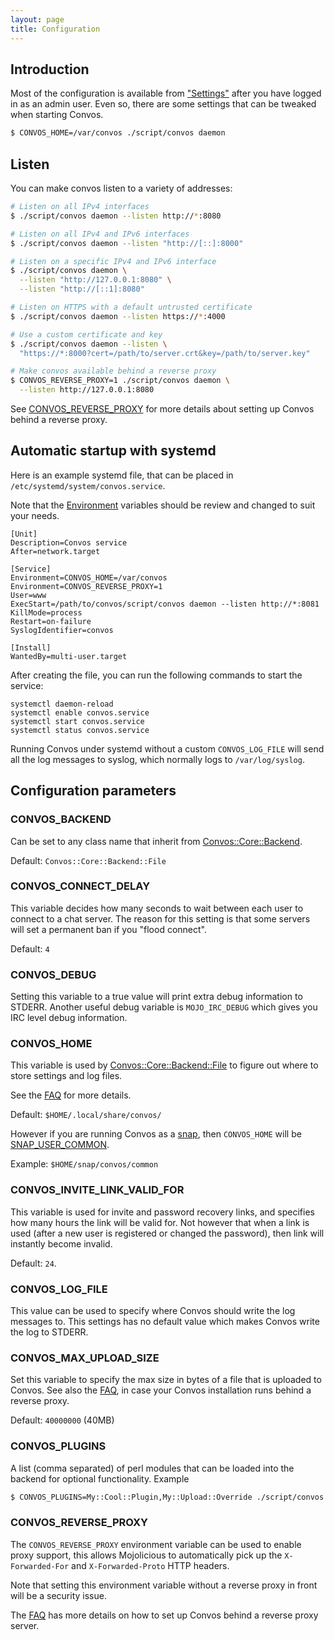 ```yaml
---
layout: page
title: Configuration
---
```


<ul class="toc"></ul>

## Introduction

Most of the configuration is available from ["Settings"](/2019/11/24/convos-one-point-two.html)
after you have logged in as an admin user. Even so, there are some settings
that can be tweaked when starting Convos.

```bash
$ CONVOS_HOME=/var/convos ./script/convos daemon
```

## Listen

You can make convos listen to a variety of addresses:

```bash
# Listen on all IPv4 interfaces
$ ./script/convos daemon --listen http://*:8080

# Listen on all IPv4 and IPv6 interfaces
$ ./script/convos daemon --listen "http://[::]:8000"

# Listen on a specific IPv4 and IPv6 interface
$ ./script/convos daemon \
  --listen "http://127.0.0.1:8080" \
  --listen "http://[::1]:8080"

# Listen on HTTPS with a default untrusted certificate
$ ./script/convos daemon --listen https://*:4000

# Use a custom certificate and key
$ ./script/convos daemon --listen \
  "https://*:8000?cert=/path/to/server.crt&key=/path/to/server.key"

# Make convos available behind a reverse proxy
$ CONVOS_REVERSE_PROXY=1 ./script/convos daemon \
  --listen http://127.0.0.1:8080
```

See [CONVOS_REVERSE_PROXY](#mojoreverseproxy) for more details about setting
up Convos behind a reverse proxy.

## Automatic startup with systemd

Here is an example systemd file, that can be placed in
`/etc/systemd/system/convos.service`.

Note that the [Environment](#environment) variables should be review and
changed to suit your needs.

```
[Unit]
Description=Convos service
After=network.target

[Service]
Environment=CONVOS_HOME=/var/convos
Environment=CONVOS_REVERSE_PROXY=1
User=www
ExecStart=/path/to/convos/script/convos daemon --listen http://*:8081
KillMode=process
Restart=on-failure
SyslogIdentifier=convos

[Install]
WantedBy=multi-user.target
```

After creating the file, you can run the following commands to start the
service:

```
systemctl daemon-reload
systemctl enable convos.service
systemctl start convos.service
systemctl status convos.service
```

Running Convos under systemd without a custom `CONVOS_LOG_FILE` will send all
the log messages to syslog, which normally logs to `/var/log/syslog`.

## Configuration parameters

### CONVOS_BACKEND

Can be set to any class name that inherit from
[Convos::Core::Backend](https://github.com/Nordaaker/convos/blob/master/lib/Convos/Core/Backend.pm).

Default: `Convos::Core::Backend::File`

### CONVOS_CONNECT_DELAY

This variable decides how many seconds to wait between each user to connect
to a chat server. The reason for this setting is that some servers will set
a permanent ban if you "flood connect".

Default: `4`

### CONVOS_DEBUG

Setting this variable to a true value will print extra debug information to
STDERR. Another useful debug variable is `MOJO_IRC_DEBUG` which gives you
IRC level debug information.

### CONVOS_HOME

This variable is used by
[Convos::Core::Backend::File](https://github.com/Nordaaker/convos/blob/master/lib/Convos/Core/Backend/File.pm)
to figure out where to store settings and log files.

See the [FAQ](./faq) for more details.

Default: `$HOME/.local/share/convos/`

However if you are running Convos as a [snap](https://snapcraft.io/convos/), then
`CONVOS_HOME` will be
[SNAP_USER_COMMON](https://snapcraft.io/docs/environment-variables).

Example: `$HOME/snap/convos/common`

### CONVOS_INVITE_LINK_VALID_FOR

This variable is used for invite and password recovery links, and specifies how
many hours the link will be valid for. Not however that when a link is used
(after a new user is registered or changed the password), then link will
instantly become invalid.

Default: `24`.

### CONVOS_LOG_FILE

This value can be used to specify where Convos should write the log messages
to. This settings has no default value which makes Convos write the log to
STDERR.

### CONVOS_MAX_UPLOAD_SIZE

Set this variable to specify the max size in bytes of a file that is uploaded
to Convos. See also the [FAQ](./faq.html#can-convos-run-behind-behind-my-favorite-web-server),
in case your Convos installation runs behind a reverse proxy.

Default: `40000000` (40MB)

### CONVOS_PLUGINS

A list (comma separated) of perl modules that can be loaded into the backend
for optional functionality. Example

```bash
$ CONVOS_PLUGINS=My::Cool::Plugin,My::Upload::Override ./script/convos daemon
```

### CONVOS_REVERSE_PROXY

The `CONVOS_REVERSE_PROXY` environment variable can be used to enable proxy
support, this allows Mojolicious to automatically pick up the
`X-Forwarded-For` and `X-Forwarded-Proto` HTTP headers.

Note that setting this environment variable without a reverse proxy in front
will be a security issue.

The [FAQ](./faq.html#can-convos-run-behind-behind-my-favorite-web-server)
has more details on how to set up Convos behind a reverse proxy server.
